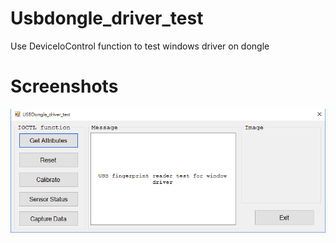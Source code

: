 # Usbdongle_driver_test
Use DeviceIoControl function to test windows driver on dongle

# Screenshots
![](screenshots/1.png)
